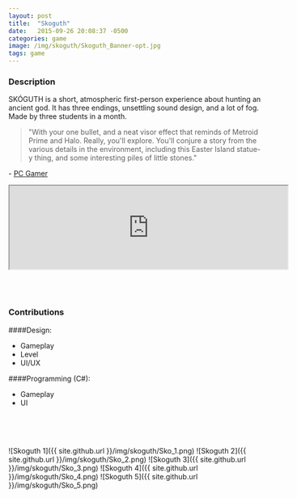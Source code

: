 ```yaml
---
layout: post
title:  "Skoguth"
date:   2015-09-26 20:08:37 -0500
categories: game
image: /img/skoguth/Skoguth_Banner-opt.jpg
tags: game
---
```

### Description
SKÓGUTH is a short, atmospheric first-person experience about hunting an ancient god. It has three endings, unsettling sound design, and a lot of fog. Made by three students in a month.

>"With your one bullet, and a neat visor effect that reminds of Metroid Prime and Halo. Really, you'll explore. You'll conjure a story from the various details in the environment, including this Easter Island statue-y thing, and some interesting piles of little stones."

\- [PC Gamer](http://www.pcgamer.com/free-games-of-the-week/)

<iframe frameborder="2" src="https://itch.io/embed/43602?linkback=true&amp;border_width=0&amp;bg_color=00A5E5&amp;fg_color=eeeeee&amp;border_color=0080FF" width="550" height="165"></iframe>
<div style = "height:50px"></div>

### Contributions

####Design:
* Gameplay
* Level
* UI/UX

####Programming (C#):
* Gameplay
* UI

<div style = "height:50px"></div>

![Skoguth 1]({{ site.github.url }}/img/skoguth/Sko_1.png)
![Skoguth 2]({{ site.github.url }}/img/skoguth/Sko_2.png)
![Skoguth 3]({{ site.github.url }}/img/skoguth/Sko_3.png)
![Skoguth 4]({{ site.github.url }}/img/skoguth/Sko_4.png)
![Skoguth 5]({{ site.github.url }}/img/skoguth/Sko_5.png)
